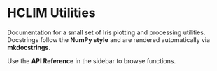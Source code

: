 # HCLIM Utilities

Documentation for a small set of Iris plotting and processing utilities.
Docstrings follow the **NumPy style** and are rendered automatically via **mkdocstrings**.

Use the **API Reference** in the sidebar to browse functions.
